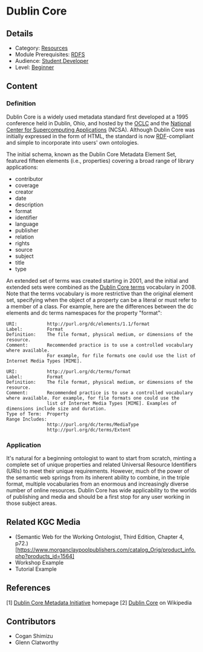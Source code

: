 # Dublin Core
## Details
* Category: [Resources](../../categories/Resources.md)
* Module Prerequisites: [RDFS](../../modules/RDFS.md)
* Audience: [Student](../../audiences/Student.md),[Developer](../../audiences/Developer.md)
* Level: [Beginner](../../levels/Beginner.md)

## Content

### Definition

Dublin Core is a widely used metadata standard first developed at a 1995 conference held in Dublin, Ohio, and hosted by the [OCLC](https://www.oclc.org/en/about.html?cmpid=md_ab) and the [National Center for Supercomputing Applications](https://www.ncsa.illinois.edu) (NCSA). Although Dublin Core was initially expressed in the form of HTML, the standard is now [RDF](../modules/RDF/RDF.md)-compliant and simple to incorporate into users' own ontologies.

The initial schema, known as the Dublin Core Metadata Element Set, featured fifteen elements (i.e., properties) covering a broad range of library applications:

* contributor
* coverage
* creator
* date
* description
* format
* identifier
* language
* publisher
* relation
* rights
* source
* subject
* title
* type

An extended set of terms was created starting in 2001, and the initial and extended sets were combined as the [Dublin Core terms](https://www.dublincore.org/specifications/dublin-core/dcmi-terms/) vocabulary in 2008. Note that the terms vocabulary is more restrictive than the original element set, specifying when the object of a property can be a literal or must refer to a member of a class. For example, here are the differences between the dc elements and dc terms namespaces for the property "format":

    URI:           http://purl.org/dc/elements/1.1/format
    Label:         Format
    Definition:    The file format, physical medium, or dimensions of the resource.
    Comment:       Recommended practice is to use a controlled vocabulary where available. 
                   For example, for file formats one could use the list of Internet Media Types [MIME].
    
    URI:           http://purl.org/dc/terms/format
    Label:         Format
    Definition:    The file format, physical medium, or dimensions of the resource.
    Comment:       Recommended practice is to use a controlled vocabulary where available. For example, for file formats one could use the
                   list of Internet Media Types [MIME]. Examples of dimensions include size and duration.
    Type of Term:  Property
    Range Includes:     
                   http://purl.org/dc/terms/MediaType
                   http://purl.org/dc/terms/Extent
      
### Application

It's natural for a beginning ontologist to want to start from scratch, minting a complete set of unique properties and related Universal Resource Identifiers (URIs) to meet their unique requirements. However, much of the power of the semantic web springs from its inherent ability to combine, in the triple format, multiple vocabularies from an enormous and increasingly diverse number of online resources. Dublin Core has wide applicability to the worlds of publishing and media and should be a first stop for any user working in those subject areas.

## Related KGC Media
* (Semantic Web for the Working Ontologist, Third Edition, Chapter 4, p72.)[https://www.morganclaypoolpublishers.com/catalog_Orig/product_info.php?products_id=1564]
* Workshop Example
* Tutorial Example

## References
[1] [Dublin Core Metadata Initiative](https://www.dublincore.org) homepage
[2] [Dublin Core](https://en.wikipedia.org/wiki/Dublin_Core) on Wikipedia

## Contributors
* Cogan Shimizu
* Glenn Clatworthy

